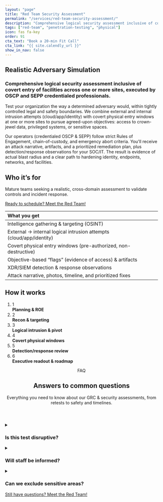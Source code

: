 ```yaml
---
layout: "page"
title: "Red Team Security Assessment"
permalink: "/services/red-team-security-assessment/"
description: "Comprehensive logical security assessment inclusive of covert entry of facilities across one or more sites, executed by OSCP and SEPP credentialed professionals."
tags: ["red-team", "penetration-testing", "physical"]
icon: fas fa-key
order: 91
cta_text: "Book a 20‑min Fit Call"
cta_link: "{{ site.calendly_url }}"
show_in_nav: false
---
```



## Realistic Adversary Simulation

### Comprehensive logical security assessment inclusive of covert entry of facilities across one or more sites, executed by OSCP and SEPP credentialed professionals.

Test your organization the way a determined adversary would, within tightly controlled legal and safety boundaries. We combine external and internal intrusion attempts (cloud/app/identity) with covert physical entry windows at one or more sites to pursue agreed-upon objectives: access to crown-jewel data, privileged systems, or sensitive spaces. 

Our operators (credentialed OSCP & SEPP) follow strict Rules of Engagement, chain-of-custody, and emergency abort criteria. You'll receive an attack narrative, artifacts, and a prioritized remediation plan, plus detection/response observations for your SOC/IT. The result is evidence of actual blast radius and a clear path to hardening identity, endpoints, networks, and facilities.

## Who it’s for
Mature teams seeking a realistic, cross-domain assessment to validate controls and incident response.

<a class="btn-cta" href="{{ site.calendly_url }}">Ready to schedule? Meet the Red Team!</a>

| What you get                                                           |
| :--------------------------------------------------------------------- |
| Intelligence gathering & targeting (OSINT)                             |
| External → internal logical intrusion attempts (cloud/app/identity)    |
| Covert physical entry windows (pre-authorized, non-destructive)        |
| Objective-based “flags” (evidence of access) & artifacts               |
| XDR/SIEM detection & response observations                             |
| Attack narrative, photos, timeline, and prioritized fixes              |

## How it works

<section class="timeline" aria-label="Red team assessment process">
  <ol class="timeline-list" role="list">
    <li>
      <span class="dot">1</span>
      <div class="body"><strong>Planning &amp; ROE</strong></div>
    </li>
    <li>
      <span class="dot">2</span>
      <div class="body"><strong>Recon &amp; targeting</strong></div>
    </li>
    <li>
      <span class="dot">3</span>
      <div class="body"><strong>Logical intrusion &amp; pivot</strong></div>
    </li>
    <li>
      <span class="dot">4</span>
      <div class="body"><strong>Covert physical windows</strong></div>
    </li>
    <li>
      <span class="dot">5</span>
      <div class="body"><strong>Detection/response review</strong></div>
    </li>
    <li>
      <span class="dot">6</span>
      <div class="body"><strong>Executive readout &amp; roadmap</strong></div>
    </li>
  </ol>
</section>

<section id="faq" class="faq-section" aria-label="Frequently asked questions">
  <header class="faq-header container">
    <span class="badge">FAQ</span>
    <h2>Answers to common questions</h2>
    <p class="muted">Everything you need to know about our GRC & security assessments, from retests to safety and timelines.</p>
  </header>
  <div class="faq-grid container">
    <details class="faq-card" id="faq-1">
      <summary>
        <h3>Is this test disruptive?</h3>
        <div class="chev" aria-hidden="true"></div>
      </summary>
      <div class="answer">
        <p>We minimize service disruption and downtime by design. No denial of service attacks, executed only under written authorization, ROE, and safety controls; no destructive tools.</p>
      </div>
    </details>
    <details class="faq-card" id="faq-2">
      <summary>
        <h3>Will staff be informed?</h3>
        <div class="chev" aria-hidden="true"></div>
      </summary>
      <div class="answer">
        <p>Usually leadership and need-to-know stakeholders only; we tailor discretion to your goals.</p>
      </div>
    </details>
    <details class="faq-card" id="faq-3">
      <summary>
        <h3>Can we exclude sensitive areas?</h3>
        <div class="chev" aria-hidden="true"></div>
      </summary>
      <div class="answer">
        <p>Absolutely! Exclusions are codified in ROE and enforced in the field.</p>
      </div>
    </details>
  </div>
  <footer class="faq-cta container">
    <a class="btn-cta" href="{{ site.calendly_url }}">Still have questions? Meet the Red Team!</a>
  </footer>
</section>
